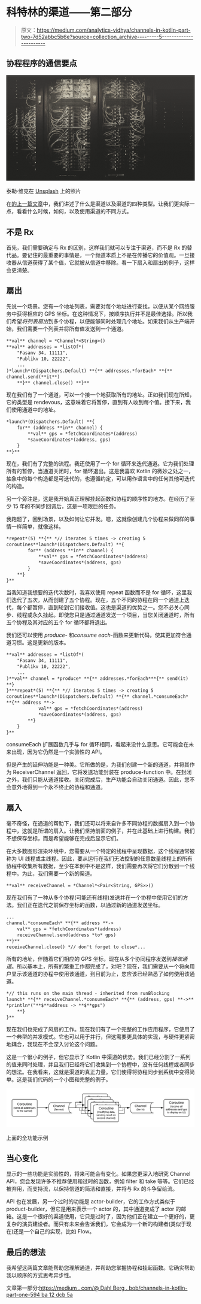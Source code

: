 # 科特林的渠道——第二部分

> 原文：<https://medium.com/analytics-vidhya/channels-in-kotlin-part-two-7d52abbc5b6e?source=collection_archive---------5----------------------->

## 协程程序的通信要点

![](img/f9b60fba7c82a51742d4695fa2d8a4ee.png)

泰勒·维克在 [Unsplash](https://unsplash.com/s/photos/cord-organized?utm_source=unsplash&utm_medium=referral&utm_content=creditCopyText) 上的照片

在[的上一篇文章](/@dahlberg.bob/channels-in-kotlin-part-one-594ba12dcb5a)中，我们讲述了什么是渠道以及渠道的四种类型。让我们更实际一点，看看什么时候，如何，以及使用渠道的不同方式。

## 不是 Rx

首先，我们需要确定与 Rx 的区别，这样我们就可以专注于渠道，而不是 Rx 的替代品。要记住的最重要的事情是，一个频道本质上不是在传播它的价值观。一旦接收器从信道获得了某个值，它就被从信道中移除。看一下扇入和扇出的例子，这样会更清楚。

## 扇出

先说一个场景。您有一个地址列表，需要对每个地址进行查找，以便从某个网络服务中获得相应的 GPS 坐标。在这种情况下，按顺序执行并不是最佳选择。所以我们希望*将列表扇出*到多个协程，以便能够同时处理几个地址。如果我们从生产端开始，我们需要一个列表并将所有值发送到一个通道。

```
**val** channel = *Channel*<String>()
**val** addresses = *listOf*(
    "Fasanv 34, 11111",
    "Publikv 10, 22222",
    ...
)*launch*(Dispatchers.Default) **{** addresses.*forEach* **{** channel.send(**it**)
    **}** channel.close() **}**
```

现在我们有了一个通道，可以一个接一个地获取所有的地址。正如我们现在所知，它的类型是 rendevous，这意味着它将暂停，直到有人收到每个值。接下来，我们使用通道中的地址。

```
*launch*(Dispatchers.Default) **{
    for** (address **in** channel) {
        **val** gps = *fetchCoordinates*(address)
        *saveCoordinates*(address, gps)
    }
**}**
```

现在，我们有了完整的流程。我还使用了一个 for 循环来迭代通道。它为我们处理所有的暂停，当通道关闭时，for 循环退出。这是我喜欢 Kotlin 的微妙之处之一，抽象中的每个构造都是可迭代的，也遵循约定，可以用作语言中的任何其他可迭代的构造。

另一个旁注是，这是我开始真正理解挂起函数和协程的顺序性的地方。在经历了至少 15 年的不同步回调后，这是一项艰巨的任务。

我跑题了，回到场景，以及如何让它并发。嗯，这就像创建几个协程来做同样的事情一样简单，就像这样。

```
*repeat*(5) **{** *// iterates 5 times -> creating 5 coroutines**launch*(Dispatchers.Default) **{
        for** (address **in** channel) {
            **val** gps = *fetchCoordinates*(address)
            *saveCoordinates*(address, gps)
        }
    **}
}**
```

当我知道我想要的迭代次数时，我喜欢使用 repeat 函数而不是 for 循环，这里我们迭代了五次，从而创建了五个协程。现在，五个不同的协程在同一个通道上迭代，每个都暂停，直到轮到它们接收值。这也是渠道的优势之一。您不必关心同步、线程或永久挂起。即使您只是通过通道发送一个项目，当您关闭通道时，所有五个协程及其对应的五个 for 循环都将退出。

我们还可以使用 *produce-* 和*consume each*-函数来更新代码，使其更加符合通道习惯。这是更新的版本。

```
**val** addresses = *listOf*(
    "Fasanv 34, 11111",
    "Publikv 10, 22222",
    ...
)**val** channel = *produce* **{** addresses.*forEach***{** send(it) **}
}***repeat*(5) **{** *// iterates 5 times -> creating 5 coroutines**launch*(Dispatchers.Default) **{** channel.*consumeEach* **{** address **->
            val** gps = *fetchCoordinates*(address)
            *saveCoordinates*(address, gps)
        **}
    }
}**
```

consumeEach 扩展函数几乎与 for 循环相同，看起来没什么意思。它可能会在未来出现，因为它仍然是一个实验性的 API。

但是产生的延伸功能是一种美。它所做的是，为我们创建一个新的通道，并将其作为 ReceiverChannel 返回，它将发送功能封装在 produce-function 中。在封闭之外，我们只能从通道接收。关闭完成后，生产功能会自动关闭通道。因此，您不会意外地得到一个永不终止的协程和通道。

## 扇入

毫不奇怪，在通道的帮助下，我们还可以将来自许多不同协程的数据扇入到一个协程中，这就是所谓的扇入。让我们坚持前面的例子，并在此基础上进行构建。我们不想保存坐标，而是希望能够在完成后显示它们。

在大多数图形渲染环境中，您需要从一个特定的线程中呈现数据，这个线程通常被称为 UI 线程或主线程。因此，要从运行在我们无法控制的任意数量线程上的所有协程中收集所有数据，至少在本例中不是这样，我们需要再次将它们分散到一个线程中。为此，我们需要一个新的渠道。

```
**val** receiveChannel = *Channel*<Pair<String, GPS>>()
```

现在我们有了一种从多个协程(可能还有线程)发送并在一个协程中使用它们的方法。我们正在迭代之前保存坐标的函数，以通过新的通道发送坐标。

```
...
channel.*consumeEach* **{** address **->
    val** gps = *fetchCoordinates*(address)
    receiveChannel.send(address *to* gps)
**}**
receiveChannel.close() *// don't forget to close*...
```

所有的地址，伴随着它们相应的 GPS 坐标，现在从多个协同程序发送到*接收通道*。所以基本上，所有的繁重工作都完成了，对吧？现在，我们需要从一个将向用户显示该通道的协程中使用该通道，到目前为止，您应该已经熟悉了如何使用该通道。

```
*// this runs on the main thread - inherited from runBlocking
launch* **{** receiveChannel.*consumeEach* **{** (address, gps) **->** *println*("**$**address -> **$**gps")
    **}
}**
```

现在我们也完成了风扇的工作。现在我们有了一个完整的工作应用程序，它使用了一个典型的并发模式。它也可以用于并行，但这需要更具体的实现，与硬件更紧密地耦合，我现在不会深入讨论这个问题。

这是一个很小的例子，但它显示了 Kotlin 中渠道的优势。我们已经分割了一系列的值来同时处理，并且我们已经将它们收集到一个协程中，没有任何线程或者同步的想法。在我看来，这就是渠道的真正力量。它们使得将协程同步到系统中变得简单。这是我们代码的一个小图和完整的例子。

![](img/809561cbcaf685b283e0fdfae41cb7d4.png)

上面的全功能示例

## 当心变化

显示的一些功能是实验性的，将来可能会有变化。如果您更深入地研究 Channel API，您会发现许多不推荐使用和过时的函数，例如 filter 和 take 等等。它们已经被弃用，而支持流，以保持信道的简洁和直接，并将与 Rx 的斗争留给流。

API 也在发展，另一个过时的功能是 actor-builder，它的工作方式类似于 product-builder，但它是用来表示一个 actor 的，其中通道变成了 actor 的邮箱。这是一个很好的渠道使用，它只是过时了，因为他们正在建立一个更好的，更复杂的演员建设者。而只有未来会告诉我们，它会成为一个新的构建者(类似于现在)还是一个自己的实现，比如 Flow。

## 最后的想法

我希望这两篇文章能帮助您理解通道，并帮助您掌握协程和挂起函数。它确实帮助我以顺序的方式思考异步性。

文章第一部分:[https://medium . com/@ Dahl Berg . bob/channels-in-kotlin-part-one-594 ba 12 dcb 5a](/@dahlberg.bob/channels-in-kotlin-part-one-594ba12dcb5a)
